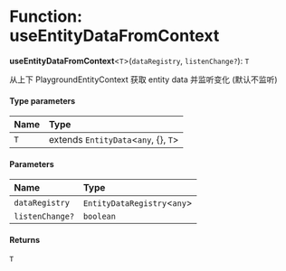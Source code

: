 # Function: useEntityDataFromContext

**useEntityDataFromContext**<`T`>(`dataRegistry`, `listenChange?`): `T`

从上下 PlaygroundEntityContext 获取 entity data 并监听变化 (默认不监听)

#### Type parameters

| Name | Type |
| :------ | :------ |
| `T` | extends `EntityData`<`any`, {}, `T`> |

#### Parameters

| Name | Type |
| :------ | :------ |
| `dataRegistry` | `EntityDataRegistry`<`any`> |
| `listenChange?` | `boolean` |

#### Returns

`T`
